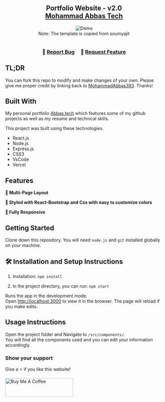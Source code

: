 <h2 align="center">
  Portfolio Website - v2.0<br/>
  <a href="https://Abbas.vercel.app/" target="_blank">Mohammad Abbas Tech</a>
</h2>
<div align="center">
  <img alt="Demo" src="/Users/abbas/Documents/PROJECTS/Portfolio/src/Assets/readme.png" />
</div> 
<div align="center">
  Note: The template is copied from soumyajit
</div> 

<br/>


<h3 align="center">
    🔹
    <a href="https://github.com/MohammadAbbas393/Portfolio/issues">Report Bug</a> &nbsp; &nbsp;
    🔹
    <a href="https://github.com/MohammadAbbas393/Portfolio/issues">Request Feature</a>
</h3>

## TL;DR

You can fork this repo to modify and make changes of your own. Please give me proper credit by linking back to [MohammadAbbas393](https://github.com/MohammadAbbas393/Portfolio). Thanks!

## Built With

My personal portfolio <a href="https://portfolio-git-main-mohammadabbas393s-projects.vercel.app/" target="_blank">Abbas.tech</a> which features some of my github projects as well as my resume and technical skills.<br/>

This project was built using these technologies.

- React.js
- Node.js
- Express.js
- CSS3
- VsCode
- Vercel

## Features

**📖 Multi-Page Layout**

**🎨 Styled with React-Bootstrap and Css with easy to customize colors**

**📱 Fully Responsive**

## Getting Started

Clone down this repository. You will need `node.js` and `git` installed globally on your machine.

## 🛠 Installation and Setup Instructions

1. Installation: `npm install`

2. In the project directory, you can run: `npm start`

Runs the app in the development mode.\
Open [http://localhost:3000](http://localhost:3000) to view it in the browser.
The page will reload if you make edits.

## Usage Instructions

Open the project folder and Navigate to `/src/components/`. <br/>
You will find all the components used and you can edit your information accordingly.

### Show your support

Give a ⭐ if you like this website!

<a href="https://www.buymeacoffee.com/mohamadabb3" target="_blank"><img src="https://cdn.buymeacoffee.com/buttons/v2/default-violet.png" alt="Buy Me A Coffee" height= "60px" width= "217px" ></a>
